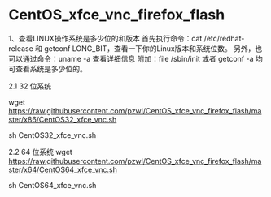 # CentOS_xfce_vnc_firefox_flash
1、查看LINUX操作系统是多少位的和版本
首先执行命令：cat /etc/redhat-release 和 getconf LONG_BIT，查看一下你的Linux版本和系统位数。
另外，也可以通过命令：uname -a 查看详细信息
附加：file /sbin/init 或者 getconf -a 均可查看系统是多少位的。

2.1 32 位系统

wget https://raw.githubusercontent.com/pzwl/CentOS_xfce_vnc_firefox_flash/master/x86/CentOS32_xfce_vnc.sh

sh CentOS32_xfce_vnc.sh

2.2 64 位系统
wget https://raw.githubusercontent.com/pzwl/CentOS_xfce_vnc_firefox_flash/master/x64/CentOS64_xfce_vnc.sh

sh CentOS64_xfce_vnc.sh
